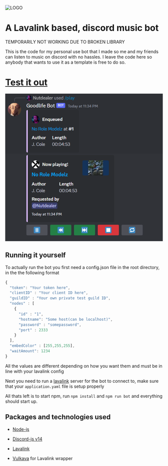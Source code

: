 ![LOGO](https://cdn.discordapp.com/avatars/709471193043959883/ac0f0d177dafcd42041bfb16e81cba63.png?size=256)
# A Lavalink based, discord music bot

TEMPORARILY NOT WORKING DUE TO BROKEN LIBRARY

This is the code for my personal use bot that I made so me and my friends can listen to music on discord with no hassles.
I leave the code here so anybody that wants to use it as a template is free to do so.

# [Test it out](https://discord.com/api/oauth2/authorize?client_id=709471193043959883&permissions=36857856&scope=bot%20applications.commands)

![example](assets/Capture.PNG)

## Running it yourself

To actually run the bot you first need a config.json file in the root directory, in the the following format
```js
{
  "token": "Your token here",
  "clientID" : "Your client ID here",
  "guildID" : "Your own private test guild ID",
  "nodes" : [
    {
      "id" : "1",
      "hostname": "Some host(can be localhost)",
      "password" : "somepassword",
      "port" : 2333
    }
  ],
  "embedColor" : [255,255,255],
  "waitAmount": 1234 
}
```

All the values are different depending on how you want them and must be in line with your lavalink config

Next you need to run a [lavalink](https://github.com/lavalink-devs/Lavalink) server for the bot to connect to, make sure that your ```application.yaml``` file is setup properly

All thats left is to start npm, run ```npm install``` and ```npm run bot``` and everything should start up. 

## Packages and technologies used
 
 - [Node-js](https://nodejs.org/en)

 - [Discord-js v14](https://discord.js.org/)

 - [Lavalink](https://github.com/lavalink-devs/Lavalink)

 - [Vulkava](https://vulkava.js.org/) for Lavalink wrapper


